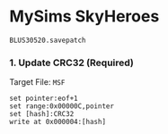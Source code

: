 # MySims SkyHeroes  

`BLUS30520.savepatch`

### 1. Update CRC32 (Required)

Target File: `MSF`

```
set pointer:eof+1
set range:0x00000C,pointer
set [hash]:CRC32
write at 0x000004:[hash]
```

